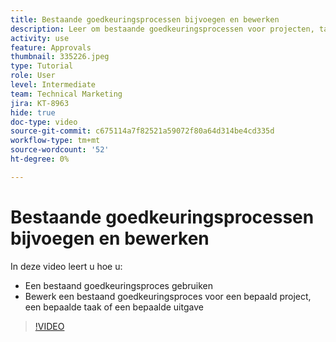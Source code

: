 ```yaml
---
title: Bestaande goedkeuringsprocessen bijvoegen en bewerken
description: Leer om bestaande goedkeuringsprocessen voor projecten, taken, of kwesties in te gebruiken en uit te geven  [!DNL  Workfront].
activity: use
feature: Approvals
thumbnail: 335226.jpeg
type: Tutorial
role: User
level: Intermediate
team: Technical Marketing
jira: KT-8963
hide: true
doc-type: video
source-git-commit: c675114a7f82521a59072f80a64d314be4cd335d
workflow-type: tm+mt
source-wordcount: '52'
ht-degree: 0%

---
```


# Bestaande goedkeuringsprocessen bijvoegen en bewerken

In deze video leert u hoe u:

* Een bestaand goedkeuringsproces gebruiken
* Bewerk een bestaand goedkeuringsproces voor een bepaald project, een bepaalde taak of een bepaalde uitgave

>[!VIDEO](https://video.tv.adobe.com/v/335226/?quality=12&learn=on)

<!---
learn more URLS
--->

